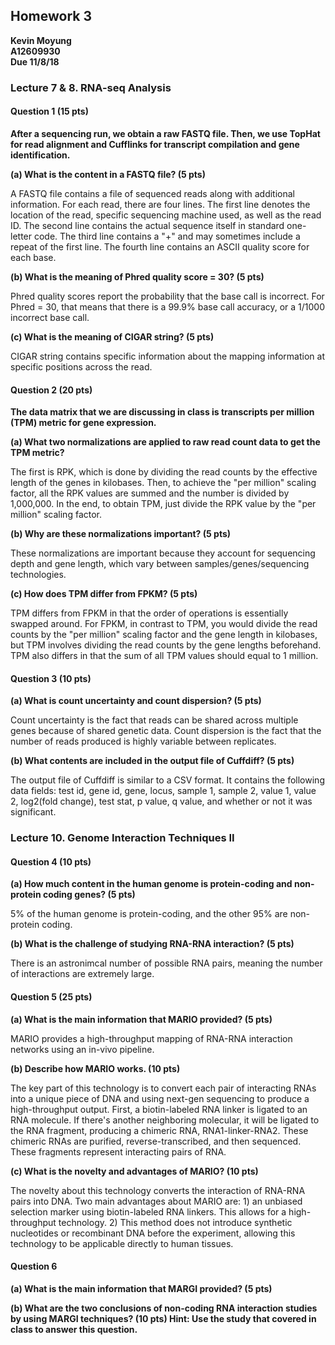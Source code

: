 ## Homework 3

**Kevin Moyung**  
**A12609930**  
**Due 11/8/18**  

### Lecture 7 & 8. RNA-seq Analysis

#### Question 1 (15 pts)

**After a sequencing run, we obtain a raw FASTQ file. Then, we use TopHat for read alignment and Cufflinks for transcript compilation and gene identification.**

**(a) What is the content in a FASTQ file? (5 pts)**

A FASTQ file contains a file of sequenced reads along with additional information. For each read, there are four lines. The first line denotes the location of the read, specific sequencing machine used, as well as the read ID. The second line contains the actual sequence itself in standard one-letter code. The third line contains a "+" and may sometimes include a repeat of the first line. The fourth line contains an ASCII quality score for each base.

**(b) What is the meaning of Phred quality score = 30? (5 pts)**

Phred quality scores report the probability that the base call is incorrect. For Phred = 30, that means that there is a 99.9% base call accuracy, or a 1/1000 incorrect base call.

**(c) What is the meaning of CIGAR string? (5 pts)**

CIGAR string contains specific information about the mapping information at specific positions across the read. 

#### Question 2 (20 pts)

**The data matrix that we are discussing in class is transcripts per million (TPM) metric for gene expression.**

**(a) What two normalizations are applied to raw read count data to get the TPM metric?**

The first is RPK, which is done by dividing the read counts by the effective length of the genes in kilobases. Then, to achieve the "per million" scaling factor, all the RPK values are summed and the number is divided by 1,000,000. In the end, to obtain TPM, just divide the RPK value by the "per million" scaling factor.

**(b) Why are these normalizations important? (5 pts)**

These normalizations are important because they account for sequencing depth and gene length, which vary between samples/genes/sequencing technologies.

**(c) How does TPM differ from FPKM? (5 pts)**

TPM differs from FPKM in that the order of operations is essentially swapped around. For FPKM, in contrast to TPM, you would divide the read counts by the "per million" scaling factor and the gene length in kilobases, but TPM involves dividing the read counts by the gene lengths beforehand. TPM also differs in that the sum of all TPM values should equal to 1 million.

#### Question 3 (10 pts)

**(a) What is count uncertainty and count dispersion? (5 pts)**

Count uncertainty is the fact that reads can be shared across multiple genes because of shared genetic data. Count dispersion is the fact that the number of reads produced is highly variable between replicates.

**(b) What contents are included in the output file of Cuffdiff? (5 pts)**

The output file of Cuffdiff is similar to a CSV format. It contains the following data fields: test id, gene id, gene, locus, sample 1, sample 2, value 1, value 2, log2(fold change), test stat, p value, q value, and whether or not it was significant.

### Lecture 10. Genome Interaction Techniques II

#### Question 4 (10 pts)

**(a) How much content in the human genome is protein-coding and non-protein coding genes? (5 pts)**

5% of the human genome is protein-coding, and the other 95% are non-protein coding.

**(b) What is the challenge of studying RNA-RNA interaction? (5 pts)**

There is an astronimcal number of possible RNA pairs, meaning the number of interactions are extremely large.

#### Question 5 (25 pts)

**(a) What is the main information that MARIO provided? (5 pts)**

MARIO provides a high-throughput mapping of RNA-RNA interaction networks using an in-vivo pipeline.

**(b) Describe how MARIO works. (10 pts)**

The key part of this technology is to convert each pair of interacting RNAs into a unique piece of DNA and using next-gen sequencing to produce a high-throughput output. First, a biotin-labeled RNA linker is ligated to an RNA molecule. If there's another neighboring molecular, it will be ligated to the RNA fragment, producing a chimeric RNA, RNA1-linker-RNA2. These chimeric RNAs are purified, reverse-transcribed, and then sequenced. These fragments represent interacting pairs of RNA. 

**(c) What is the novelty and advantages of MARIO? (10 pts)**

The novelty about this technology converts the interaction of RNA-RNA pairs into DNA. Two main advantages about MARIO are: 1) an unbiased selection marker using biotin-labeled RNA linkers. This allows for a high-throughput technology. 2) This method does not introduce synthetic nucleotides or recombinant DNA before the experiment, allowing this technology to be applicable directly to human tissues.

#### Question 6

**(a) What is the main information that MARGI provided? (5 pts)**



**(b) What are the two conclusions of non-coding RNA interaction studies by using MARGI techniques? (10 pts) Hint: Use the study that covered in class to answer this question.**
